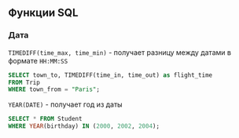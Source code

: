 ## Функции SQL

### Дата

`TIMEDIFF(time_max, time_min)` - получает разницу между датами в формате `HH:MM:SS`

````sql
SELECT town_to, TIMEDIFF(time_in, time_out) as flight_time
FROM Trip
WHERE town_from = "Paris";
````

`YEAR(DATE)` - получает год из даты

````sql
SELECT * FROM Student
WHERE YEAR(birthday) IN (2000, 2002, 2004);
````